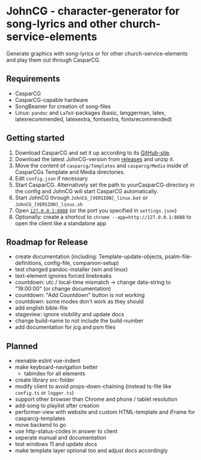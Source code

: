 # JohnCG - character-generator for song-lyrics and other church-service-elements
Generate graphics with song-lyrics or for other church-service-elements and play them out through CasparCG.

## Requirements
- CasparCG
- CasparCG-capable hardware
- SongBeamer for creation of song-files
- Linux: `pandoc` and `LaTeX`-packages (basic, langgerman, latex, latexrecommended, latexextra, fontsextra, fontsrecommended)

## Getting started
1. Download CasparCG and set it up according to its [GitHub-site](https://github.com/CasparCG/server).
2. Download the latest JohnCG-version from [releases](https://github.com/johannesbuehl/johncg/releases) and unzip it.
3. Move the content of `casparcg/Templates` and `casparcg/Media` inside of CasparCGs Template and Media directories.
4. Edit `config.json` if necessary
5. Start CasparCG. Alternatively set the path to yourCasparCG-directory in the config and JohnCG will start CasparCG automatically.
6. Start JohnCG through `JohnCG_[VERSION]_linux.bat` or `JohnCG_[VERSION]_linux.sh`
7. Open [`127.0.0.1:8888`](127.0.0.1:8888) (or the port you specified in `settings.json`)
8. Optionally: create a shortcut to `chrome --app=http://127.0.0.1:8888` to open the client like a standalone app

## Roadmap for Release
- create documentation (including: Template-update-objects, psalm-file-definitions, config-file, companion-setup)
- test changed pandoc-installer (win and linux)
- text-element ignores forced linebreaks
- countdown: utc / local-time mismatch -> change data-string to "19:00:00" (or change documentation)
- countdown: "Add Countdown" button is not working
- countdown: some modes don't work as they should
- add english bible-file
- stageview: ignore visibility and update docs
- change build-name to not include the build-number
- add documentation for jcg and psm files

## Planned
- reenable eslint vue-indent
- make keyboard-navigation better
  - tabindex for all elements
- create library src-folder
- modify client to avoid props-down-chaining (instead ts-file like `config.ts` or `logger.ts`)
- support other browser than Chrome and phone / tablet resolution
- add-song to playlist after creation
- performer-view with website and custom HTML-template and iFrame for casparcg-templates
- move backend to go
- use http-status-codes in answer to client
- seperate manual and documentation
- test windows 11 and update docs
- make template layer optional too and adjust docs accordingly